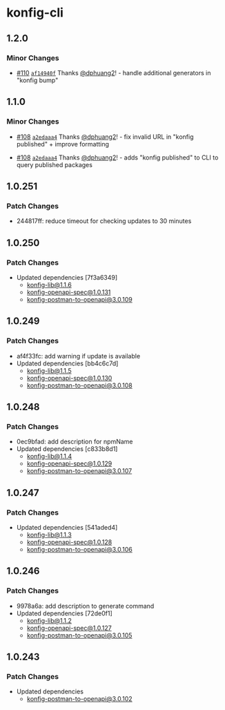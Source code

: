 # konfig-cli

## 1.2.0

### Minor Changes

- [#110](https://github.com/konfig-dev/konfig/pull/110) [`af14940f`](https://github.com/konfig-dev/konfig/commit/af14940fa215d60666a202511d35c1a7b56631e2) Thanks [@dphuang2](https://github.com/dphuang2)! - handle additional generators in "konfig bump"

## 1.1.0

### Minor Changes

- [#108](https://github.com/konfig-dev/konfig/pull/108) [`a2edaaa4`](https://github.com/konfig-dev/konfig/commit/a2edaaa428db01a65586db277970c35bac09ba24) Thanks [@dphuang2](https://github.com/dphuang2)! - fix invalid URL in "konfig published" + improve formatting

- [#108](https://github.com/konfig-dev/konfig/pull/108) [`a2edaaa4`](https://github.com/konfig-dev/konfig/commit/a2edaaa428db01a65586db277970c35bac09ba24) Thanks [@dphuang2](https://github.com/dphuang2)! - adds "konfig published" to CLI to query published packages

## 1.0.251

### Patch Changes

- 244817ff: reduce timeout for checking updates to 30 minutes

## 1.0.250

### Patch Changes

- Updated dependencies [7f3a6349]
  - konfig-lib@1.1.6
  - konfig-openapi-spec@1.0.131
  - konfig-postman-to-openapi@3.0.109

## 1.0.249

### Patch Changes

- af4f33fc: add warning if update is available
- Updated dependencies [bb4c6c7d]
  - konfig-lib@1.1.5
  - konfig-openapi-spec@1.0.130
  - konfig-postman-to-openapi@3.0.108

## 1.0.248

### Patch Changes

- 0ec9bfad: add description for npmName
- Updated dependencies [c833b8d1]
  - konfig-lib@1.1.4
  - konfig-openapi-spec@1.0.129
  - konfig-postman-to-openapi@3.0.107

## 1.0.247

### Patch Changes

- Updated dependencies [541aded4]
  - konfig-lib@1.1.3
  - konfig-openapi-spec@1.0.128
  - konfig-postman-to-openapi@3.0.106

## 1.0.246

### Patch Changes

- 9978a6a: add description to generate command
- Updated dependencies [72de0f1]
  - konfig-lib@1.1.2
  - konfig-openapi-spec@1.0.127
  - konfig-postman-to-openapi@3.0.105

## 1.0.243

### Patch Changes

- Updated dependencies
  - konfig-postman-to-openapi@3.0.102
